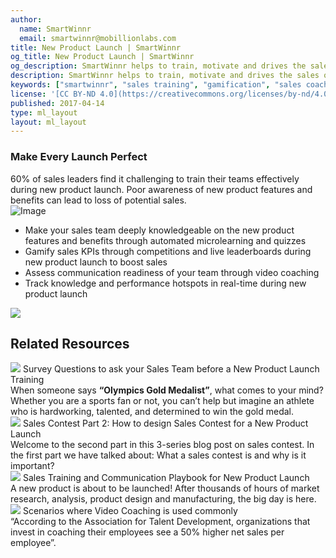 ```yaml
---
author:
  name: SmartWinnr
  email: smartwinnr@mobillionlabs.com
title: New Product Launch | SmartWinnr
og_title: New Product Launch | SmartWinnr
og_description: SmartWinnr helps to train, motivate and drives the sales of your new products through the new product launch program.
description: SmartWinnr helps to train, motivate and drives the sales of your new products through the new product launch program.
keywords: ["smartwinnr", "sales training", "gamification", "sales coaching", "sales performance", "sales enablement", "solutions", "new product launch", "new offer launch", "new service launch", "train partners", "train distributors"]
license: '[CC BY-ND 4.0](https://creativecommons.org/licenses/by-nd/4.0)'
published: 2017-04-14
type: ml_layout
layout: ml_layout
---
```


<section class="">
  <div class="ml_no_padding_bottom50 ml_yellow_bg_gradient">
    <div class="row ml-padding-bottom10">
      <h3>Make Every Launch Perfect</h3>
      <div class="ml_text_12">60% of sales leaders find it challenging to train their teams effectively during new product launch. Poor awareness of new product features and benefits can lead to loss of potential sales.</div>
    </div>
    <div class="row ml_div_contents_in_center">
      <div class="col-lg-6 col-md-12 col-sm-12 col-xs-12 text-center padding0 ml_zindex1">
        <!-- <img class="ml-image ml-margin-bottom0" alt="Image" src="https://res.cloudinary.com/smartwinnr/image/upload/f_auto,q_auto/v1581428969/website/Images/new-product_launch_yjlqaf.png"/> -->
        <img class="ml-image ml-margin-bottom0" alt="Image" src="https://d2htycb3ayzv6u.cloudfront.net/Images_2020-03-23_09_45/new-product_launch_yjlqaf.png"/>
      </div>
      <div class="col-lg-6 col-md-12 col-sm-12 col-xs-12">
        <ul class="ml-margin-top30 ml_font_1 ml_ul_tick">
          <li class="ml-margin-top10">Make your sales team deeply knowledgeable on the new product features and benefits through automated microlearning and quizzes</li>
          <li class="ml-margin-top10">Gamify sales KPIs through competitions and live leaderboards during new product launch to boost sales</li>
          <li class="ml-margin-top10">Assess communication readiness of your team through video coaching</li>
          <li class="ml-margin-top10">Track knowledge and performance hotspots in real-time during new product launch</li>
        </ul>
      </div>
    </div>
  </div>
  <img class="swoop" src="/images/swoop_mask.min.svg">
</section>

<div class="row ml-background-white ml-margin0 padding50">
  <h2 class="text-center">Related Resources</h2>
  <div class="ml_slider_related_blogs">
    <div class="waterfall__item" onclick="location.href='https://www.smartwinnr.com/post/survey-questions-to-ask-your-sales-team-before-new-product-launch-training/';">
      <div class="card post post-summary reveal enter">
        <div class="card-header postinfo">
          <img src="/images/blog-54/54.survey-questions-to-ask-your-sales-team-before-new-product-launch-training.jpg">
          <span class="card-title ml-margin-bottom0">
            <a class="ml-margin-bottom0">Survey Questions to ask your Sales Team before a New Product Launch Training</a>
          </span>
        </div>
        <div class="card-content">
          <article class="article">
            When someone says <b>“Olympics Gold Medalist”</b>, what comes to your mind? Whether you are a sports fan or not, you can’t help but imagine an athlete who is hardworking, talented, and determined to win the gold medal.
          </article>
        </div>
      </div>
    </div>
    <div class="waterfall__item" onclick="location.href='https://www.smartwinnr.com/post/design-sales-contest-for--new-product-launch/';">
      <div class="card post post-summary reveal enter">
        <div class="card-header postinfo">
          <img src="/images/blog-32/32.design-sales-contest-for--new-product-launch.png">
          <span class="card-title ml-margin-bottom0">
            <a class="ml-margin-bottom0">Sales Contest Part 2: How to design Sales Contest for a New Product Launch</a>
          </span>
        </div>
        <div class="card-content">
          <article class="article">
            Welcome to the second part in this 3-series blog post on sales contest. In the first part we have talked about: What a sales contest is and why is it important?
          </article>
        </div>
      </div>
    </div>
    <div class="waterfall__item" onclick="location.href='https://www.smartwinnr.com/post/sales-training-and-communication-playbook-for-new-product-launch/';">
      <div class="card post post-summary reveal enter">
        <div class="card-header postinfo">
          <img src="/images/20.sales-training-and-communication-playbook-for-new-product-launch.png">
          <span class="card-title ml-margin-bottom0">
            <a class="ml-margin-bottom0">Sales Training and Communication Playbook for New Product Launch</a>
          </span>
        </div>
        <div class="card-content">
          <article class="article">
            A new product is about to be launched! After thousands of hours of market research, analysis, product design and manufacturing, the big day is here.
          </article>
        </div>
      </div>
    </div>
    <div class="waterfall__item" onclick="location.href='https://www.smartwinnr.com/post/scenarios-where-sales-coaching-can-be-used/';">
      <div class="card post post-summary reveal enter">
        <div class="card-header postinfo">
          <img src="/images/25.scenarios-where-sales-coaching-can-be-used.png">
          <span class="card-title ml-margin-bottom0">
            <a class="ml-margin-bottom0">Scenarios where Video Coaching is used commonly</a>
          </span>
        </div>
        <div class="card-content">
          <article class="article">
            “According to the Association for Talent Development, organizations that invest in coaching their employees see a 50% higher net sales per employee”.
          </article>
        </div>
      </div>
    </div>
  </div>
</div>